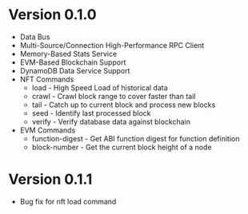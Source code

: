 # Version 0.1.0

- Data Bus
- Multi-Source/Connection High-Performance RPC Client
- Memory-Based Stats Service
- EVM-Based Blockchain Support
- DynamoDB Data Service Support
- NFT Commands
  - load - High Speed Load of historical data
  - crawl - Crawl block range to cover faster than tail
  - tail - Catch up to current block and process new blocks
  - seed - Identify last processed block
  - verify - Verify database data against blockchain
- EVM Commands
  - function-digest - Get ABI function digest for function definition
  - block-number - Get the current block height of a node

# Version 0.1.1

 - Bug fix for nft load command